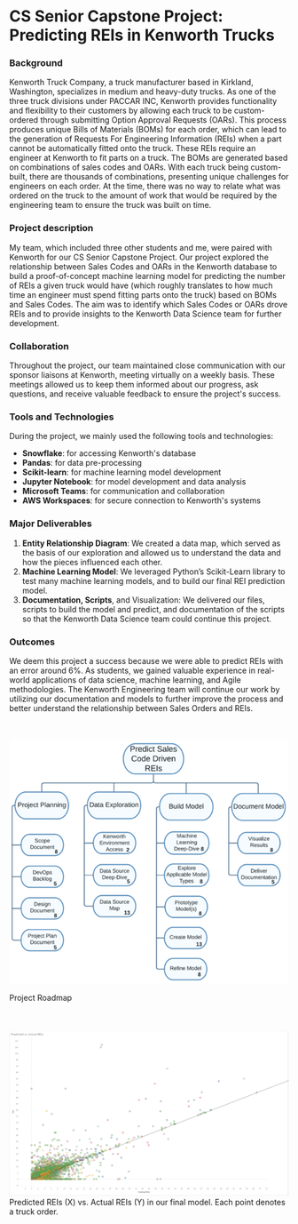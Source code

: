 # CS Senior Capstone Project: Predicting REIs in Kenworth Trucks

### Background
Kenworth Truck Company, a truck manufacturer based in Kirkland, Washington, specializes in medium and heavy-duty trucks. 
As one of the three truck divisions under PACCAR INC, Kenworth provides functionality and flexibility to their customers 
by allowing each truck to be custom-ordered through submitting Option Approval Requests (OARs). This process produces 
unique Bills of Materials (BOMs) for each order, which can lead to the generation of Requests For Engineering Information 
(REIs) when a part cannot be automatically fitted onto the truck. These REIs require an engineer at Kenworth to fit parts 
on a truck. The BOMs are generated based on combinations of sales codes and OARs. With each truck being custom-built, 
there are thousands of combinations, presenting unique challenges for engineers on each order. At the time, there was no 
way to relate what was ordered on the truck to the amount of work that would be required by the engineering team 
to ensure the truck was built on time.

### Project description
My team, which included three other students and me, were paired with Kenworth for our CS Senior Capstone Project. Our 
project explored the relationship between Sales Codes and OARs in the Kenworth database to build a proof-of-concept 
machine learning model for predicting the number of REIs a given truck would have (which roughly translates to how much 
time an engineer must spend fitting parts onto the truck) based on BOMs and Sales Codes. The aim was to identify which Sales 
Codes or OARs drove REIs and to provide insights to the Kenworth Data Science team for further development.

### Collaboration
Throughout the project, our team maintained close communication with our sponsor liaisons at Kenworth, meeting virtually 
on a weekly basis. These meetings allowed us to keep them informed about our progress, ask questions, and receive valuable 
feedback to ensure the project's success.

### Tools and Technologies
During the project, we mainly used the following tools and technologies:
* **Snowflake**: for accessing Kenworth's database
* **Pandas**: for data pre-processing
* **Scikit-learn**: for machine learning model development
* **Jupyter Notebook**: for model development and data analysis
* **Microsoft Teams**: for communication and collaboration
* **AWS Workspaces**: for secure connection to Kenworth's systems

### Major Deliverables
1. **Entity Relationship Diagram**: We created a data map, which served as the basis of our exploration and allowed us to 
understand the data and how the pieces influenced each other.
2. **Machine Learning Model**: We leveraged Python’s Scikit-Learn library to test many machine learning models, and to 
build our final REI prediction model.
3. **Documentation, Scripts**, and Visualization: We delivered our files, scripts to build the model and predict, and 
documentation of the scripts so that the Kenworth Data Science team could continue this project.

### Outcomes
We deem this project a success because we were able to predict REIs with an error around 6%. As students, we gained valuable 
experience in real-world applications of data science, machine learning, and Agile methodologies. The Kenworth Engineering 
team will continue our work by utilizing our documentation and models to further improve the process and better understand 
the relationship between Sales Orders and REIs.

<br><br>
<img src="images/kenworth-scrum.png?raw=true" alt="Project Scrum breakdown"/>
<figcaption>Project Roadmap</figcaption>
<br><br><br>
<img src="images/kenworth-predicted-actual.png?raw=true" alt="Graph of Predicted vs. Actual REIs"/>
<figcaption>Predicted REIs (X) vs. Actual REIs (Y) in our final model. Each point denotes a truck order.</figcaption>